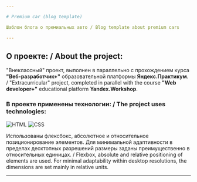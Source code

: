 ```yaml
---

# Premium car (blog template)

Шаблон блога о премиальных авто / Blog template about premium cars

---
```


## О проекте: / About the project:
"Внеклассный" проект, выполнен в параллельно с прохождением курса **"Веб-разработчик+"** образовательной платформы **Яндекс.Практикум**. / "Extracurricular" project, completed in parallel with the course **"Web developer+"** educational platform **Yandex.Workshop**.

### В проекте применены технологии: / The project uses technologies:
![HTML](https://camo.githubusercontent.com/8e3d922bd60d3971eae63d9f73fcdf841287c4e2fa08b6b88cd3e1c7c3bc5b5a/68747470733a2f2f696d672e736869656c64732e696f2f62616467652f2d48544d4c352d3039303930393f7374796c653d666f722d7468652d6261646765266c6f676f3d48544d4c35)
![CSS](https://camo.githubusercontent.com/62938cbccb9528494946fda092632ad4563a35d08abd2ef8015fc2e9244f6ea7/68747470733a2f2f696d672e736869656c64732e696f2f62616467652f2d435353332d3039303930393f7374796c653d666f722d7468652d6261646765266c6f676f3d43535333)  

Использованы флексбокс, абсолютное и относительное позиционирование элементов. Для минимальной адаптивности в пределах десктопных разрешений размеры заданы преимущественно в относительных единицах. / Flexbox, absolute and relative positioning of elements are used. For minimal adaptability within desktop resolutions, the dimensions are set mainly in relative units.

---
